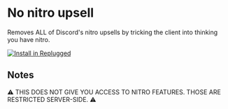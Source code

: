 # No nitro upsell

Removes ALL of Discord's nitro upsells by tricking the client into thinking you have nitro.

[![Install in Replugged](https://img.shields.io/badge/-Install%20in%20Replugged-blue?style=for-the-badge&logo=none)](https://replugged.dev/install?identifier=asportnoy/no-nitro-upsell&source=github)

## Notes

⚠️ THIS DOES NOT GIVE YOU ACCESS TO NITRO FEATURES. THOSE ARE RESTRICTED SERVER-SIDE. ⚠️
